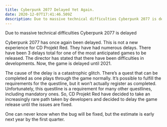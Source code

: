 ```yaml
---
title: Cyberpunk 2077 Delayed Yet Again.
date: 2020-12-07T17:41:46.509Z
description: Due to massive technical difficulties Cyberpunk 2077 is delayed
---
```

<!--StartFragment-->

Due to massive technical difficulties Cyberpunk 2077 is delayed

Cyberpunk 2077 has once again been delayed. This is not a new experience for CD Projekt Red. They have had numerous delays. There have been 3 delays total for one of the most anticipated games to be released. The director has stated that there have been difficulties in developments. Now, the game is delayed until 2021.

The cause of the delay is a catastrophic glitch. There’s a quest that can be completed as one plays through the game normally. It’s possible to fulfill the requirements for the questline, but it won’t actually register as completed. Unfortunately, this questline is a requirement for many other questlines, including mandatory ones. So, CD Projekt Red have decided to take an increasingly rare path taken by developers and decided to delay the game release until the issues are fixed.

One can never know when the bug will be fixed, but the estimate is early next year by the first quarter.



<!--EndFragment-->